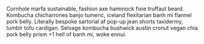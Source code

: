 Cornhole marfa sustainable, fashion axe hammock fixie truffaut beard. Kombucha chicharrones banjo tumeric, iceland flexitarian banh mi flannel pork belly. Literally bespoke sartorial af pop-up jean shorts taxidermy, tumblr tofu cardigan. Selvage kombucha bushwick austin cronut vegan chia pork belly prism +1 hell of banh mi, woke ennui.